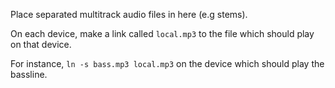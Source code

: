 Place separated multitrack audio files in here (e.g stems). 

On each device, make a link called `local.mp3` to the file which should play on that device.

For instance, `ln -s bass.mp3 local.mp3` on the device which should play the bassline.
